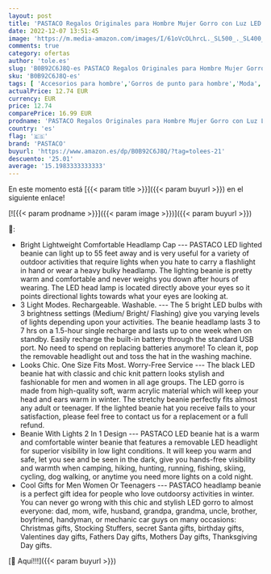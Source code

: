 ```yaml
---
layout: post
title: 'PASTACO Regalos Originales para Hombre Mujer Gorro con Luz LED  Regalos Navidad Originales Gorro Linterna Regalo Papa Madre Unisex Gorro para Correr Caza Camping Asar Camuflaje Verde  Talla Única'
date: 2022-12-07 13:51:45
image: 'https://m.media-amazon.com/images/I/61oVcOLhrcL._SL500_._SL400_.jpg'
comments: true
category: ofertas
author: 'tole.es'
slug: 'B0B92C6J8Q-es PASTACO Regalos Originales para Hombre Mujer Gorro con Luz...'
sku: 'B0B92C6J8Q-es'
tags: [ 'Accesorios para hombre','Gorros de punto para hombre','Moda','Moda Hombre','Ropa de hombre','Sombreros y gorras para hombre','navidad','pastaco','🇪🇸', ]
actualPrice: 12.74 EUR
currency: EUR
price: 12.74
comparePrice: 16.99 EUR
prodname: 'PASTACO Regalos Originales para Hombre Mujer Gorro con Luz LED  Regalos Navidad Originales Gorro Linterna Regalo Papa Madre Unisex Gorro para Correr Caza Camping Asar Camuflaje Verde  Talla Única'
country: 'es'
flag: '🇪🇸'
brand: 'PASTACO'
buyurl: 'https://www.amazon.es/dp/B0B92C6J8Q/?tag=tolees-21'
descuento: '25.01'
average: '15.1983333333333'
---
```


En este momento está [{{< param title >}}]({{< param buyurl >}}) en el siguiente enlace!

[![{{< param prodname >}}]({{< param image >}})]({{< param buyurl >}})

🔎:

- Bright Lightweight Comfortable Headlamp Cap --- PASTACO LED lighted beanie can light up to 55 feet away and is very useful for a variety of outdoor activities that require lights when you hate to carry a flashlight in hand or wear a heavy bulky headlamp. The lighting beanie is pretty warm and comfortable and never weighs you down after hours of wearing. The LED head lamp is located directly above your eyes so it points directional lights towards what your eyes are looking at.
- 3 Light Modes. Rechargeable. Washable. --- The 5 bright LED bulbs with 3 brightness settings (Medium/ Bright/ Flashing) give you varying levels of lights depending upon your activities. The beanie headlamp lasts 3 to 7 hrs on a 1.5-hour single recharge and lasts up to one week when on standby. Easily recharge the built-in battery through the standard USB port. No need to spend on replacing batteries anymore! To clean it, pop the removable headlight out and toss the hat in the washing machine.
- Looks Chic. One Size Fits Most. Worry-Free Service --- The black LED beanie hat with classic and chic knit pattern looks stylish and fashionable for men and women in all age groups. The LED gorro is made from high-quality soft, warm acrylic material which will keep your head and ears warm in winter. The stretchy beanie perfectly fits almost any adult or teenager. If the lighted beanie hat you receive fails to your satisfaction, please feel free to contact us for a replacement or a full refund.
- Beanie With Lights 2 In 1 Design --- PASTACO LED beanie hat is a warm and comfortable winter beanie that features a removable LED headlight for superior visibility in low light conditions. It will keep you warm and safe, let you see and be seen in the dark, give you hands-free visibility and warmth when camping, hiking, hunting, running, fishing, skiing, cycling, dog walking, or anytime you need more lights on a cold night.
- Cool Gifts for Men Women Or Teenagers --- PASTACO headlamp beanie is a perfect gift idea for people who love outdoorsy activities in winter. You can never go wrong with this chic and stylish LED gorro to almost everyone: dad, mom, wife, husband, grandpa, grandma, uncle, brother, boyfriend, handyman, or mechanic car guys on many occasions: Christmas gifts, Stocking Stuffers, secret Santa gifts, birthday gifts, Valentines day gifts, Fathers Day gifts, Mothers Day gifts, Thanksgiving Day gifts.

[🛒 Aquí!!!]({{< param buyurl >}})
